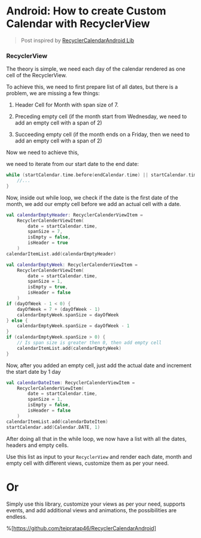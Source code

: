 # Android: How to create Custom Calendar with RecyclerView

> Post inspired by [RecyclerCalendarAndroid Lib](https://github.com/tejpratap46/RecyclerCalendarAndroid)

### RecyclerView

The theory is simple, we need each day of the calendar rendered as one cell of the RecyclerView.

To achieve this, we need to first prepare list of all dates, but there is a problem, we are missing a few things:

1. Header Cell for Month with span size of 7.
    
2. Preceding empty cell (if the month start from Wednesday, we need to add an empty cell with a span of 2)
    
3. Succeeding empty cell (if the month ends on a Friday, then we need to add an empty cell with a span of 2)
    

Now we need to achieve this,

we need to iterate from our start date to the end date:

```kotlin
while (startCalendar.time.before(endCalendar.time) || startCalendar.time == endCalendar.time) {
    //...
}
```

Now, inside out while loop, we check if the date is the first date of the month, we add our empty cell before we add an actual cell with a date.

```kotlin
val calendarEmptyHeader: RecyclerCalenderViewItem =
    RecyclerCalenderViewItem(
        date = startCalendar.time,
        spanSize = 7,
        isEmpty = false,
        isHeader = true
    )
calendarItemList.add(calendarEmptyHeader)

val calendarEmptyWeek: RecyclerCalenderViewItem =
    RecyclerCalenderViewItem(
        date = startCalendar.time,
        spanSize = 1,
        isEmpty = true,
        isHeader = false
    )
if (dayOfWeek - 1 < 0) {
    dayOfWeek = 7 + (dayOfWeek - 1)
    calendarEmptyWeek.spanSize = dayOfWeek
} else {
    calendarEmptyWeek.spanSize = dayOfWeek - 1
}
if (calendarEmptyWeek.spanSize > 0) {
    // Is span size is greater then 0, then add empty cell
    calendarItemList.add(calendarEmptyWeek)
}
```

Now, after you added an empty cell, just add the actual date and increment the start date by 1 day

```kotlin
val calendarDateItem: RecyclerCalenderViewItem =
    RecyclerCalenderViewItem(
        date = startCalendar.time,
        spanSize = 1,
        isEmpty = false,
        isHeader = false
    )
calendarItemList.add(calendarDateItem)
startCalendar.add(Calendar.DATE, 1)
```

After doing all that in the while loop, we now have a list with all the dates, headers and empty cells.

Use this list as input to your `RecyclerView` and render each date, month and empty cell with different views, customize them as per your need.

# Or

Simply use this library, customize your views as per your need, supports events, and add additional views and animations, the possibilities are endless.

%[https://github.com/tejpratap46/RecyclerCalendarAndroid]